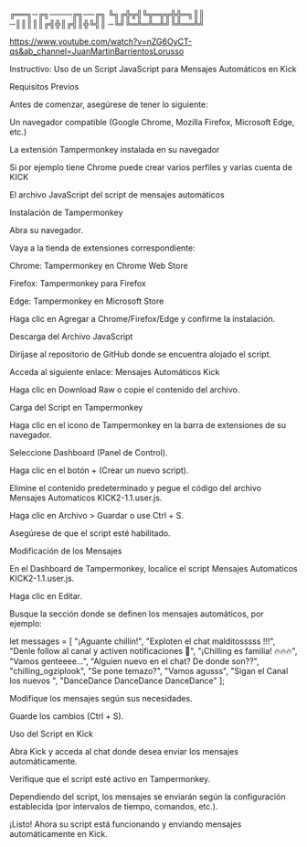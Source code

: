 ╔══╗─╔╗────╔╗──╔╗
╚╗╔╬╦╣╚╦═╦╦╬╬═╗║║
─║║║║║╔╣╬║╔╣║╬╚╣║
─╚╝╚═╩═╩═╩╝╚╩══╩╝

https://www.youtube.com/watch?v=nZG6OyCT-qs&ab_channel=JuanMartinBarrientosLorusso

Instructivo: Uso de un Script JavaScript para Mensajes Automáticos en Kick

Requisitos Previos

Antes de comenzar, asegúrese de tener lo siguiente:

Un navegador compatible (Google Chrome, Mozilla Firefox, Microsoft Edge, etc.)

La extensión Tampermonkey instalada en su navegador

Si por ejemplo tiene Chrome puede crear varios perfiles y varias cuenta de KICK

El archivo JavaScript del script de mensajes automáticos

Instalación de Tampermonkey

Abra su navegador.

Vaya a la tienda de extensiones correspondiente:

Chrome: Tampermonkey en Chrome Web Store

Firefox: Tampermonkey para Firefox

Edge: Tampermonkey en Microsoft Store

Haga clic en Agregar a Chrome/Firefox/Edge y confirme la instalación.

Descarga del Archivo JavaScript

Diríjase al repositorio de GitHub donde se encuentra alojado el script.

Acceda al siguiente enlace: Mensajes Automáticos Kick

Haga clic en Download Raw o copie el contenido del archivo.

Carga del Script en Tampermonkey

Haga clic en el icono de Tampermonkey en la barra de extensiones de su navegador.

Seleccione Dashboard (Panel de Control).

Haga clic en el botón + (Crear un nuevo script).

Elimine el contenido predeterminado y pegue el código del archivo Mensajes Automaticos KICK2-1.1.user.js.

Haga clic en Archivo > Guardar o use Ctrl + S.

Asegúrese de que el script esté habilitado.

Modificación de los Mensajes

En el Dashboard de Tampermonkey, localice el script Mensajes Automaticos KICK2-1.1.user.js.

Haga clic en Editar.

Busque la sección donde se definen los mensajes automáticos, por ejemplo:

let messages = [
                "¡Aguante chillin!",
                "Exploten el chat malditosssss !!!",
                "Denle follow al canal y activen notificaciones 🔔",
                "¡Chilling es familia! 🔥🔥🔥",
                "Vamos genteeee...",
                "Alguien nuevo en el chat? De donde son??",
                "chilling_ogziplook",
                "Se pone temazo?",
                "Vamos agusss",
                "Sigan el Canal los nuevos ",
                "DanceDance DanceDance DanceDance"
            ];

Modifique los mensajes según sus necesidades.

Guarde los cambios (Ctrl + S).

Uso del Script en Kick

Abra Kick y acceda al chat donde desea enviar los mensajes automáticamente.

Verifique que el script esté activo en Tampermonkey.

Dependiendo del script, los mensajes se enviarán según la configuración establecida (por intervalos de tiempo, comandos, etc.).

¡Listo! Ahora su script está funcionando y enviando mensajes automáticamente en Kick.
